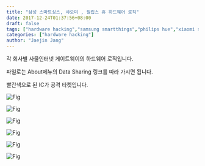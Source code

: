 ```yaml
---
title: "삼성 스마트싱스, 샤오미 , 필립스 휴 하드웨어 로직"
date: 2017-12-24T01:37:56+08:00
draft: false
tags: ["hardware hacking","samsung smartthings","philips hue","xiaomi smart home"]
categories: ["hardware hacking"]
author: "Jaejin Jang"
---
```


각 회사별 사물인터넷 게이트웨이의 하드웨어 로직입니다.

파일로는 About메뉴의 Data Sharing 링크를 따라 가시면 됩니다.

빨간색으로 된 IC가 공격 타켓입니다.

![Fig](/posts116_1.jpg "posts116_1.jpg")

![Fig](/posts116_2.jpg "posts116_2.jpg")

![Fig](/posts116_3.jpg "posts116_3.jpg")

![Fig](/posts116_4.jpg "posts116_4.jpg")

![Fig](/posts116_5.jpg "posts116_5.jpg")

![Fig](/posts116_6.jpg "posts116_6.jpg")


